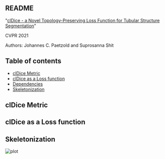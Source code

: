 ## README 

"[clDice - a Novel Topology-Preserving Loss Function for Tubular Structure Segmentation](https://arxiv.org/abs/2003.07311)"

CVPR 2021

Authors:  Johannes C. Paetzold and Suprosanna Shit





## Table of contents


* [clDice Metric](#metric)
* [clDice as a Loss function](#loss)
* [Dependencies](#depend)
* [Skeletonization](#skeleton)


## clDice Metric

## clDice as a Loss function

## Skeletonization


![plot](https://github.com/jocpae/cldice/skeletonization.png)


